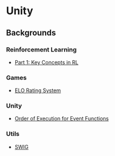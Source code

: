 # Unity

## Backgrounds
### Reinforcement Learning
* [Part 1: Key Concepts in RL](https://spinningup.openai.com/en/latest/spinningup/rl_intro.html)
### Games
* [ELO Rating System](https://en.wikipedia.org/wiki/Elo_rating_system)
### Unity
* [Order of Execution for Event Functions](https://docs.unity3d.com/Manual/ExecutionOrder.html)
### Utils
* [SWIG](http://www.swig.org/download.html)